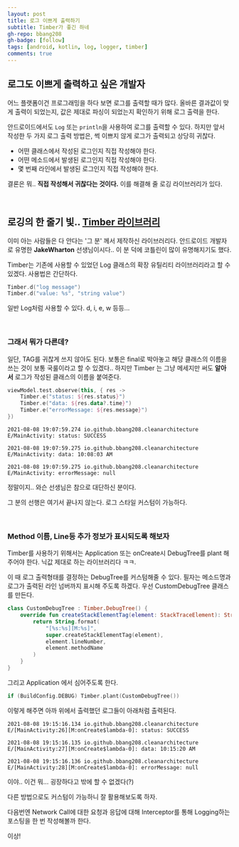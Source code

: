 ```yaml
---
layout: post
title: 로그 이쁘게 출력하기
subtitle: Timber가 좋긴 하네
gh-repo: bbang208
gh-badge: [follow]
tags: [android, kotlin, log, logger, timber]
comments: true
---
```


## 로그도 이쁘게 출력하고 싶은 개발자

어느 플랫폼이건 프로그래밍을 하다 보면 로그를 출력할 때가 많다. 올바른 결과값이 맞게 출력이 되었는지, 값은 제대로 파싱이 되었는지 확인하기 위해 로그 출력을 한다.

안드로이드에서도 `Log` 또는 `println`을 사용하여 로그를 출력할 수 있다. 하지만 앞서 작성한 두 가지 로그 출력 방법은, 썩 이쁘지 않게 로그가 출력되고 상당히 귀찮다.

- 어떤 클래스에서 작성된 로그인지 직접 작성해야 한다.
- 어떤 메소드에서 발생된 로그인지 직접 작성해야 한다.
- 몇 번째 라인에서 발생된 로그인지 직접 작성해야 한다.

결론은 뭐.. **직접 작성해서 귀찮다는 것이다.** 이를 해결해 줄 로깅 라이브러리가 있다.

<br>

## 로깅의 한 줄기 빛.. [Timber 라이브러리](https://github.com/JakeWharton/timber)

이미 아는 사람들은 다 안다는 '그 분' 께서 제작하신 라이브러리다. 안드로이드 개발자로 유명한 **JakeWharton** 선생님이시다.. 이 분 덕에 코틀린이 많이 유명해지기도 했다.

Timber는 기존에 사용할 수 있었던 Log 클래스의 확장 유틸리티 라이브러리라고 할 수 있겠다. 사용법은 간단하다.

```kotlin
Timber.d("log message")
Timber.d("value: %s", "string value")
```

일반 Log처럼 사용할 수 있다. d, i, e, w 등등... 

<br>

### 그래서 뭐가 다른데?

일단, TAG를 귀찮게 쓰지 않아도 된다. 보통은 final로 박아놓고 해당 클래스의 이름을 쓰는 것이 보통 국룰이라고 할 수 있겠다.. 하지만 Timber 는 그냥 메세지만 써도 **알아서** 로그가 작성된 클래스의 이름을 붙여준다.

```kotlin
viewModel.test.observe(this, { res ->
    Timber.e("status: ${res.status}")
    Timber.e("data: ${res.data?.time}")
    Timber.e("errorMessage: ${res.message}")
})
```

```
2021-08-08 19:07:59.274 io.github.bbang208.cleanarchitecture E/MainActivity: status: SUCCESS

2021-08-08 19:07:59.275 io.github.bbang208.cleanarchitecture E/MainActivity: data: 10:08:03 AM

2021-08-08 19:07:59.275 io.github.bbang208.cleanarchitecture E/MainActivity: errorMessage: null
```

정말이지.. 와슨 선생님은 참으로 대단하신 분이다.

그 분의 선행은 여기서 끝나지 않는다. 로그 스타일 커스텀이 가능하다.

<br>

### Method 이름, Line등 추가 정보가 표시되도록 해보자

Timber를 사용하기 위해서는 Application 또는 onCreate시 DebugTree를 plant 해주어야 한다. 닉값 제대로 하는 라이브러리다 ㅋㅋ.

이 때 로그 출력형태를 결정하는 DebugTree를 커스텀해줄 수 있다. 필자는 메소드명과 로그가 출력된 라인 넘버까지 표시해 주도록 하겠다. 우선 CustomDebugTree 클래스를 만든다.

```kotlin
class CustomDebugTree : Timber.DebugTree() {
    override fun createStackElementTag(element: StackTraceElement): String {
        return String.format(
            "[%s:%s][M:%s]",
            super.createStackElementTag(element),
            element.lineNumber,
            element.methodName
        )
    }
}
```

그리고 Application 에서 심어주도록 한다.

```kotlin
if (BuildConfig.DEBUG) Timber.plant(CustomDebugTree())
```

이렇게 해주면 아까 위에서 출력했던 로그들이 아래처럼 출력된다.

```
2021-08-08 19:15:16.134 io.github.bbang208.cleanarchitecture E/[MainActivity:26][M:onCreate$lambda-0]: status: SUCCESS

2021-08-08 19:15:16.135 io.github.bbang208.cleanarchitecture E/[MainActivity:27][M:onCreate$lambda-0]: data: 10:15:20 AM

2021-08-08 19:15:16.136 io.github.bbang208.cleanarchitecture E/[MainActivity:28][M:onCreate$lambda-0]: errorMessage: null
```

이야.. 이건 뭐... 굉장하다고 밖에 할 수 없겠다(?)

다른 방법으로도 커스텀이 가능하니 잘 활용해보도록 하자.

다음번엔 Network Call에 대한 요청과 응답에 대해 Interceptor를 통해 Logging하는 포스팅을 한 번 작성해볼까 한다.



이상!
